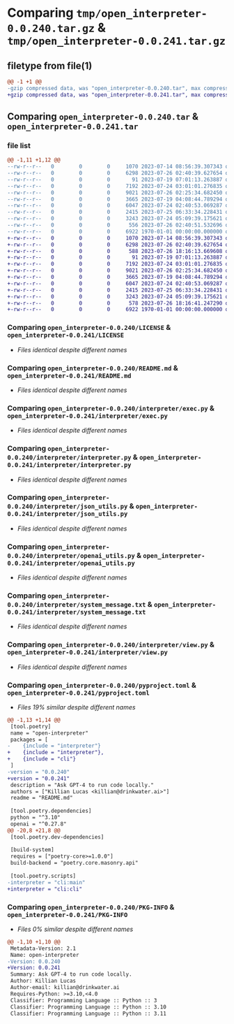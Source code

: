 # Comparing `tmp/open_interpreter-0.0.240.tar.gz` & `tmp/open_interpreter-0.0.241.tar.gz`

## filetype from file(1)

```diff
@@ -1 +1 @@
-gzip compressed data, was "open_interpreter-0.0.240.tar", max compression
+gzip compressed data, was "open_interpreter-0.0.241.tar", max compression
```

## Comparing `open_interpreter-0.0.240.tar` & `open_interpreter-0.0.241.tar`

### file list

```diff
@@ -1,11 +1,12 @@
--rw-r--r--   0        0        0     1070 2023-07-14 08:56:39.307343 open_interpreter-0.0.240/LICENSE
--rw-r--r--   0        0        0     6298 2023-07-26 02:40:39.627654 open_interpreter-0.0.240/README.md
--rw-r--r--   0        0        0       91 2023-07-19 07:01:13.263887 open_interpreter-0.0.240/interpreter/__init__.py
--rw-r--r--   0        0        0     7192 2023-07-24 03:01:01.276835 open_interpreter-0.0.240/interpreter/exec.py
--rw-r--r--   0        0        0     9021 2023-07-26 02:25:34.682450 open_interpreter-0.0.240/interpreter/interpreter.py
--rw-r--r--   0        0        0     3665 2023-07-19 04:08:44.789294 open_interpreter-0.0.240/interpreter/json_utils.py
--rw-r--r--   0        0        0     6047 2023-07-24 02:40:53.069287 open_interpreter-0.0.240/interpreter/openai_utils.py
--rw-r--r--   0        0        0     2415 2023-07-25 06:33:34.228431 open_interpreter-0.0.240/interpreter/system_message.txt
--rw-r--r--   0        0        0     3243 2023-07-24 05:09:39.175621 open_interpreter-0.0.240/interpreter/view.py
--rw-r--r--   0        0        0      556 2023-07-26 02:40:51.532696 open_interpreter-0.0.240/pyproject.toml
--rw-r--r--   0        0        0     6922 1970-01-01 00:00:00.000000 open_interpreter-0.0.240/PKG-INFO
+-rw-r--r--   0        0        0     1070 2023-07-14 08:56:39.307343 open_interpreter-0.0.241/LICENSE
+-rw-r--r--   0        0        0     6298 2023-07-26 02:40:39.627654 open_interpreter-0.0.241/README.md
+-rw-r--r--   0        0        0      588 2023-07-26 18:16:13.669608 open_interpreter-0.0.241/cli/__init__.py
+-rw-r--r--   0        0        0       91 2023-07-19 07:01:13.263887 open_interpreter-0.0.241/interpreter/__init__.py
+-rw-r--r--   0        0        0     7192 2023-07-24 03:01:01.276835 open_interpreter-0.0.241/interpreter/exec.py
+-rw-r--r--   0        0        0     9021 2023-07-26 02:25:34.682450 open_interpreter-0.0.241/interpreter/interpreter.py
+-rw-r--r--   0        0        0     3665 2023-07-19 04:08:44.789294 open_interpreter-0.0.241/interpreter/json_utils.py
+-rw-r--r--   0        0        0     6047 2023-07-24 02:40:53.069287 open_interpreter-0.0.241/interpreter/openai_utils.py
+-rw-r--r--   0        0        0     2415 2023-07-25 06:33:34.228431 open_interpreter-0.0.241/interpreter/system_message.txt
+-rw-r--r--   0        0        0     3243 2023-07-24 05:09:39.175621 open_interpreter-0.0.241/interpreter/view.py
+-rw-r--r--   0        0        0      578 2023-07-26 18:16:41.247290 open_interpreter-0.0.241/pyproject.toml
+-rw-r--r--   0        0        0     6922 1970-01-01 00:00:00.000000 open_interpreter-0.0.241/PKG-INFO
```

### Comparing `open_interpreter-0.0.240/LICENSE` & `open_interpreter-0.0.241/LICENSE`

 * *Files identical despite different names*

### Comparing `open_interpreter-0.0.240/README.md` & `open_interpreter-0.0.241/README.md`

 * *Files identical despite different names*

### Comparing `open_interpreter-0.0.240/interpreter/exec.py` & `open_interpreter-0.0.241/interpreter/exec.py`

 * *Files identical despite different names*

### Comparing `open_interpreter-0.0.240/interpreter/interpreter.py` & `open_interpreter-0.0.241/interpreter/interpreter.py`

 * *Files identical despite different names*

### Comparing `open_interpreter-0.0.240/interpreter/json_utils.py` & `open_interpreter-0.0.241/interpreter/json_utils.py`

 * *Files identical despite different names*

### Comparing `open_interpreter-0.0.240/interpreter/openai_utils.py` & `open_interpreter-0.0.241/interpreter/openai_utils.py`

 * *Files identical despite different names*

### Comparing `open_interpreter-0.0.240/interpreter/system_message.txt` & `open_interpreter-0.0.241/interpreter/system_message.txt`

 * *Files identical despite different names*

### Comparing `open_interpreter-0.0.240/interpreter/view.py` & `open_interpreter-0.0.241/interpreter/view.py`

 * *Files identical despite different names*

### Comparing `open_interpreter-0.0.240/pyproject.toml` & `open_interpreter-0.0.241/pyproject.toml`

 * *Files 19% similar despite different names*

```diff
@@ -1,13 +1,14 @@
 [tool.poetry]
 name = "open-interpreter"
 packages = [
-    {include = "interpreter"}
+    {include = "interpreter"},
+    {include = "cli"}
 ]
-version = "0.0.240"
+version = "0.0.241"
 description = "Ask GPT-4 to run code locally."
 authors = ["Killian Lucas <killian@drinkwater.ai>"]
 readme = "README.md"
 
 [tool.poetry.dependencies]
 python = "^3.10"
 openai = "^0.27.8"
@@ -20,8 +21,8 @@
 [tool.poetry.dev-dependencies]
 
 [build-system]
 requires = ["poetry-core>=1.0.0"]
 build-backend = "poetry.core.masonry.api"
 
 [tool.poetry.scripts]
-interpreter = "cli:main"
+interpreter = "cli:cli"
```

### Comparing `open_interpreter-0.0.240/PKG-INFO` & `open_interpreter-0.0.241/PKG-INFO`

 * *Files 0% similar despite different names*

```diff
@@ -1,10 +1,10 @@
 Metadata-Version: 2.1
 Name: open-interpreter
-Version: 0.0.240
+Version: 0.0.241
 Summary: Ask GPT-4 to run code locally.
 Author: Killian Lucas
 Author-email: killian@drinkwater.ai
 Requires-Python: >=3.10,<4.0
 Classifier: Programming Language :: Python :: 3
 Classifier: Programming Language :: Python :: 3.10
 Classifier: Programming Language :: Python :: 3.11
```

